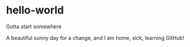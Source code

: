 # hello-world
Gotta start somewhere

A beautiful sunny day for a change, and I am home, sick, learning GitHub!
